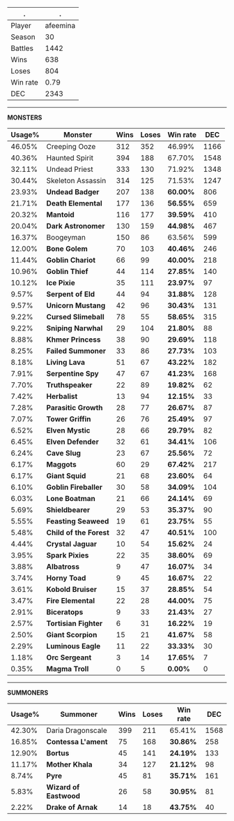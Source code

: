 .|.
|-|-
Player|afeemina
Season|30
Battles|1442
Wins|638
Loses|804
Win rate|0.79
DEC|2343

---
**MONSTERS**

Usage%|Monster|Wins|Loses|Win rate|DEC|
-|-|-|-|-|-|
46.05%|Creeping Ooze|312|352|46.99%|1166|
40.36%|Haunted Spirit|394|188|67.70%|1548|
32.11%|Undead Priest|333|130|71.92%|1348|
30.44%|Skeleton Assassin|314|125|71.53%|1247|
23.93%|**Undead Badger**|207|138|**60.00%**|806|
21.71%|**Death Elemental**|177|136|**56.55%**|659|
20.32%|**Mantoid**|116|177|**39.59%**|410|
20.04%|**Dark Astronomer**|130|159|**44.98%**|467|
16.37%|Boogeyman|150|86|63.56%|599|
12.00%|**Bone Golem**|70|103|**40.46%**|246|
11.44%|**Goblin Chariot**|66|99|**40.00%**|218|
10.96%|**Goblin Thief**|44|114|**27.85%**|140|
10.12%|**Ice Pixie**|35|111|**23.97%**|97|
9.57%|**Serpent of Eld**|44|94|**31.88%**|128|
9.57%|**Unicorn Mustang**|42|96|**30.43%**|131|
9.22%|**Cursed Slimeball**|78|55|**58.65%**|315|
9.22%|**Sniping Narwhal**|29|104|**21.80%**|88|
8.88%|**Khmer Princess**|38|90|**29.69%**|118|
8.25%|**Failed Summoner**|33|86|**27.73%**|103|
8.18%|**Living Lava**|51|67|**43.22%**|182|
7.91%|**Serpentine Spy**|47|67|**41.23%**|168|
7.70%|**Truthspeaker**|22|89|**19.82%**|62|
7.42%|**Herbalist**|13|94|**12.15%**|33|
7.28%|**Parasitic Growth**|28|77|**26.67%**|87|
7.07%|**Tower Griffin**|26|76|**25.49%**|97|
6.52%|**Elven Mystic**|28|66|**29.79%**|82|
6.45%|**Elven Defender**|32|61|**34.41%**|106|
6.24%|**Cave Slug**|23|67|**25.56%**|72|
6.17%|**Maggots**|60|29|**67.42%**|217|
6.17%|**Giant Squid**|21|68|**23.60%**|64|
6.10%|**Goblin Fireballer**|30|58|**34.09%**|104|
6.03%|**Lone Boatman**|21|66|**24.14%**|69|
5.69%|**Shieldbearer**|29|53|**35.37%**|90|
5.55%|**Feasting Seaweed**|19|61|**23.75%**|55|
5.48%|**Child of the Forest**|32|47|**40.51%**|100|
4.44%|**Crystal Jaguar**|10|54|**15.62%**|24|
3.95%|**Spark Pixies**|22|35|**38.60%**|69|
3.88%|**Albatross**|9|47|**16.07%**|34|
3.74%|**Horny Toad**|9|45|**16.67%**|22|
3.61%|**Kobold Bruiser**|15|37|**28.85%**|54|
3.47%|**Fire Elemental**|22|28|**44.00%**|75|
2.91%|**Biceratops**|9|33|**21.43%**|27|
2.57%|**Tortisian Fighter**|6|31|**16.22%**|19|
2.50%|**Giant Scorpion**|15|21|**41.67%**|58|
2.29%|**Luminous Eagle**|11|22|**33.33%**|30|
1.18%|**Orc Sergeant**|3|14|**17.65%**|7|
0.35%|**Magma Troll**|0|5|**0.00%**|0|

---
**SUMMONERS**

Usage%|Summoner|Wins|Loses|Win rate|DEC|
-|-|-|-|-|-|
42.30%|Daria Dragonscale|399|211|65.41%|1568|
16.85%|**Contessa L'ament**|75|168|**30.86%**|258|
12.90%|**Bortus**|45|141|**24.19%**|133|
11.17%|**Mother Khala**|34|127|**21.12%**|98|
8.74%|**Pyre**|45|81|**35.71%**|161|
5.83%|**Wizard of Eastwood**|26|58|**30.95%**|81|
2.22%|**Drake of Arnak**|14|18|**43.75%**|40|
